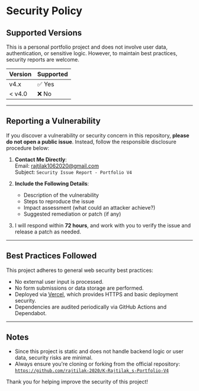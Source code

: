 # Security Policy

## Supported Versions

This is a personal portfolio project and does not involve user data, authentication, or sensitive logic. However, to maintain best practices, security reports are welcome.

| Version | Supported          |
|---------|--------------------|
| v4.x    | ✅ Yes              |
| < v4.0  | ❌ No               |

---

## Reporting a Vulnerability

If you discover a vulnerability or security concern in this repository, **please do not open a public issue**. Instead, follow the responsible disclosure procedure below:

1. **Contact Me Directly**:  
   Email: [rajtilak1062020@gmail.com](mailto:rajtilak1062020@gmail.com)  
   Subject: `Security Issue Report - Portfolio V4`

2. **Include the Following Details**:
   - Description of the vulnerability
   - Steps to reproduce the issue
   - Impact assessment (what could an attacker achieve?)
   - Suggested remediation or patch (if any)

3. I will respond within **72 hours**, and work with you to verify the issue and release a patch as needed.

---

## Best Practices Followed

This project adheres to general web security best practices:
- No external user input is processed.
- No form submissions or data storage are performed.
- Deployed via [Vercel](https://vercel.com), which provides HTTPS and basic deployment security.
- Dependencies are audited periodically via GitHub Actions and Dependabot.

---

## Notes

- Since this project is static and does not handle backend logic or user data, security risks are minimal.
- Always ensure you're cloning or forking from the official repository:  
  [`https://github.com/rajtilak-2020/K-Rajtilak_s-Portfolio-V4`](https://github.com/rajtilak-2020/K-Rajtilak_s-Portfolio-V4)

Thank you for helping improve the security of this project!
